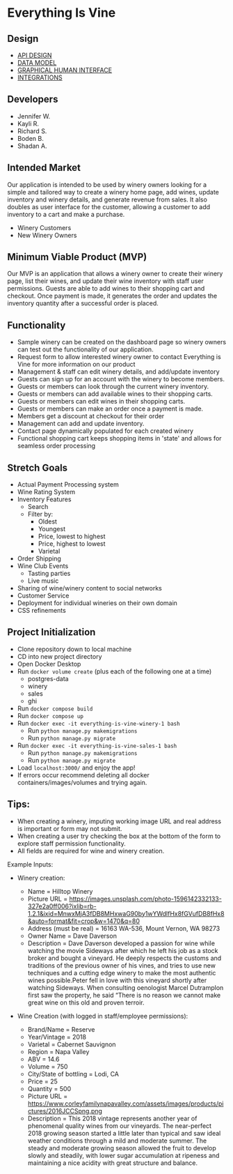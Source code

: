 # Everything Is Vine

## Design

* [API DESIGN](docs/apis.md)
* [DATA MODEL](docs/data-model.md)
* [GRAPHICAL HUMAN INTERFACE](docs/ghi.md)
* [INTEGRATIONS](docs/integrations.md)

## Developers
* Jennifer W.
* Kayli R.
* Richard S.
* Boden B.
* Shadan A.

## Intended Market
Our application is intended to be used by winery owners looking for a simple and tailored way to create a winery home page, add wines, update inventory and winery details, and generate revenue from sales.  It also doubles as user interface for the customer, allowing a customer to add inventory to a cart and make a purchase. 

* Winery Customers
* New Winery Owners

## Minimum Viable Product (MVP)
Our MVP is an application that allows a winery owner to create their winery page, list their wines, and update their wine inventory with staff user permissions. Guests are able to add wines to their shopping cart and checkout. Once payment is made, it generates the order and updates the inventory quantity after a successful order is placed. 


## Functionality
* Sample winery can be created on the dashboard page so winery owners can test out the functionality of our application. 
* Request form to allow interested winery owner to contact Everything is Vine for more information on our product 
* Management & staff can edit winery details, and add/update inventory 
* Guests can sign up for an account with the winery to become members.
* Guests or members can look through the current winery inventory.
* Guests or members can add available wines to their shopping carts.
* Guests or members can edit wines in their shopping carts.
* Guests or members can make an order once a payment is made.
* Members get a discount at checkout for their order
* Management can add and update inventory.
* Contact page dynamically populated for each created winery 
* Functional shopping cart keeps shopping items in 'state' and allows for seamless order processing 

## Stretch Goals
* Actual Payment Processing system 
* Wine Rating System
* Inventory Features
    - Search
    - Filter by:
        - Oldest
        - Youngest
        - Price, lowest to highest
        - Price, highest to lowest
        - Varietal 
* Order Shipping 
* Wine Club Events
    - Tasting parties
    - Live music
* Sharing of wine/winery content to social networks 
* Customer Service
* Deployment for individual wineries on their own domain 
* CSS refinements 

## Project Initialization 
* Clone repository down to local machine 
* CD into new project directory
* Open Docker Desktop 
* Run `docker volume create` (plus each of the following one at a time)
    - postgres-data
    - winery
    - sales
    - ghi
* Run `docker compose build`
* Run `docker compose up`
* Run `docker exec -it everything-is-vine-winery-1 bash`
    * Run `python manage.py makemigrations`
    * Run `python manage.py migrate`
* Run `docker exec -it everything-is-vine-sales-1 bash`
    * Run `python manage.py makemigrations`
    * Run `python manage.py migrate`
* Load `localhost:3000/` and enjoy the app!
* If errors occur recommend deleting all docker containers/images/volumes and trying again. 

## Tips:
* When creating a winery, imputing working image URL and real address is important or form may not submit. 
* When creating a user try checking the box at the bottom of the form to explore staff permission functionality. 
* All fields are required for wine and winery creation.

Example Inputs:

* Winery creation:
    - Name = Hilltop Winery
    - Picture URL = https://images.unsplash.com/photo-1596142332133-327e2a0ff006?ixlib=rb-1.2.1&ixid=MnwxMjA3fDB8MHxwaG90by1wYWdlfHx8fGVufDB8fHx8&auto=format&fit=crop&w=1470&q=80
    - Address (must be real) = 16163 WA-536, Mount Vernon, WA 98273
    - Owner Name = Dave Daverson
    - Description = Dave Daverson developed a passion for wine while watching the movie Sideways after which he left his job as a stock broker and bought a vineyard.  He deeply respects the customs and traditions of the previous owner of his vines, and tries to use new techniques and a cutting edge winery to make the most authentic wines possible.Peter fell in love with this vineyard shortly after watching Sideways.  When consulting oenologist Marcel Dutramplon first saw the property, he said “There is no reason we cannot make great wine on this old and proven terroir.

* Wine Creation (with logged in staff/employee permissions):
    - Brand/Name = Reserve
    - Year/Vintage = 2018
    - Varietal = Cabernet Sauvignon 
    - Region = Napa Valley
    - ABV = 14.6
    - Volume = 750
    - City/State of bottling = Lodi, CA
    - Price = 25
    - Quantity = 500
    - Picture URL = https://www.corleyfamilynapavalley.com/assets/images/products/pictures/2016JCCSpng.png
    - Description = This 2018 vintage represents another year of phenomenal quality wines from our vineyards. The near-perfect 2018 growing season started a little later than typical and saw ideal weather conditions through a mild and moderate summer. The steady and moderate growing season allowed the fruit to develop slowly and steadily, with lower sugar accumulation at ripeness and maintaining a nice acidity with great structure and balance. 

